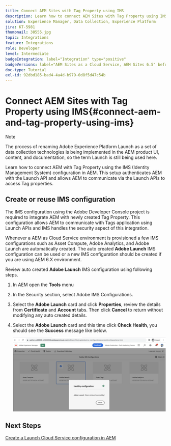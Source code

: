 ```yaml
---
title: Connect AEM Sites with Tag Property using IMS
description: Learn how to connect AEM Sites with Tag Property using IMS configuration in AEM. This setup authenticates AEM with the Launch API and allows AEM to communicate via the Launch APIs to access Tag properties.
solution: Experience Manager, Data Collection, Experience Platform
jira: KT-5981
thumbnail: 38555.jpg
topic: Integrations
feature: Integrations
role: Developer
level: Intermediate
badgeIntegration: label="Integration" type="positive"
badgeVersions: label="AEM Sites as a Cloud Service, AEM Sites 6.5" before-title="false"
doc-type: Tutorial
exl-id: 92dbd185-bad4-4a4d-b979-0d8f5d47c54b
---
```

# Connect AEM Sites with Tag Property using IMS{#connect-aem-and-tag-property-using-ims}

>[!NOTE]
>
>The process of renaming Adobe Experience Platform Launch as a set of data collection technologies is being implemented in the AEM product UI, content, and documentation, so the term Launch is still being used here.

Learn how to connect AEM with Tag Property using the IMS (Identity Management System) configuration in AEM. This setup authenticates AEM with the Launch API and allows AEM to communicate via the Launch APIs to access Tag properties.

## Create or reuse IMS configuration

The IMS configuration using the Adobe Developer Console project is required to integrate AEM with newly created Tag Property. This configuration allows AEM to communicate with Tags application using Launch APIs and IMS handles the security aspect of this integration.

Whenever a AEM as Cloud Service environment is provisioned a few IMS configurations such as Asset Compute, Adobe Analytics, and Adobe Launch are automatically created. The auto created **Adobe Launch** IMS configuration can be used or a new IMS configuration should be created if you are using AEM 6.X environment.

Review auto created **Adobe Launch** IMS configuration using following steps.

1.  In AEM open the **Tools** menu

1.  In the Security section, select Adobe IMS Configurations.

1.  Select the **Adobe Launch** card and click **Properties**, review the details from **Certificate** and **Account** tabs. Then click **Cancel** to return without modifying any auto created details.

1.  Select the **Adobe Launch** card and this time click **Check Health**, you should see the **Success** message like below.

    ![Adobe Launch Healthy IMS Configuration](assets/adobe-launch-healthy-ims-config.png)


## Next Steps

[Create a Launch Cloud Service configuration in AEM](create-aem-launch-cloud-service.md)
